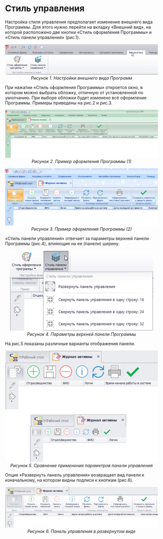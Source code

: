# Стиль управления

Настройка стиля управления предполагает изменение внешнего вида Программы. Для этого нужно перейти на вкладку «Внешний вид», на которой расположено две кнопки «Стиль оформления Программы» и «Стиль панели управления» (рис.1).

<p align="center">
<img src="images/14_styles_01.png"><br>
<i>Рисунок 1. Настройки внешнего вида Программ</i>
</p>

При нажатии «Стиль оформления Программы» откроется окно, в котором можно выбрать обложку, отличную от установленной по умолчанию. При выборе обложки будет изменено всё оформление Программы. Примеры приведены на рис.2 и рис.3.

<p align="center">
<img src="images/14_styles_02.png"><br>
<i>Рисунок 2. Пример оформления Программы (1)</i>
</p>

<p align="center">
<img src="images/14_styles_03.png"><br>
<i>Рисунок 3. Пример оформления Программы (2)</i>
</p>

«Стиль панели управления» отвечает за параметры верхней панели Программы (рис.4), влияющие на ее (панели) ширину.

<p align="center">
<img src="images/14_styles_04.png"><br>
<i>Рисунок 4. Параметры верхней панели Программы</i>
</p>

На рис.5 показаны различные варианты отображения панели.

<p align="center">
<img src="images/14_styles_05.png"><br>
<i>Рисунок 5. Сравнение применения параметров панели управления</i>
</p>

Опция «Развернуть панель управления» возвращает вид панели к изначальному, на котором видны подписи к кнопкам (рис.6).

<p align="center">
<img src="images/14_styles_06.png"><br>
<i>Рисунок 6. Панель управления в развернутом виде</i>
</p>






